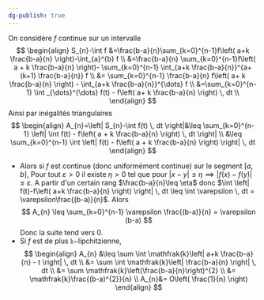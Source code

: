 ```yaml
---
dg-publish: true
---
```


On considère $f$ continue sur un intervalle
$$
\begin{align}
S_{n}-\int f &=\frac{b-a}{n}\sum_{k=0}^{n-1}f\left( a+k \frac{b-a}{n} \right)-\int_{a}^{b} f \\
  &=\frac{b-a}{n} \sum_{k=0}^{n-1}f\left( a + k \frac{b-a}{n} \right)- \sum_{k=0}^{n-1} \int_{a+k \frac{b-a}{n}}^{a+(k+1) \frac{b-a}{n}} f  \\
&= \sum_{k=0}^{n-1} \frac{b-a}{n} f\left( a+ k \frac{b-a}{n} \right) - \int_{a+k \frac{b-a}{n}}^{\dots} f \\
&=\sum_{k=0}^{n-1} \int _{\dots}^{\dots} f(t) - f\left( a+ k \frac{b-a}{n} \right) \, dt   \\
\end{align}
$$
Ainsi par inégalités triangulaires
$$
\begin{align}
A_{n}=\left| S_{n}-\int f(t) \, dt  \right|&\leq \sum_{k=0}^{n-1} \left|  \int f(t) - f\left( a + k \frac{b-a}{n} \right) \, dt  \right| \\
&\leq \sum_{k=0}^{n-1} \int \left| f(t) - f\left( a + k \frac{b-a}{n} \right) \right| \, dt 
\end{align}
$$

- Alors si $f$ est continue (donc uniformément continue) sur le segment $[a,b]$,
Pour tout $\varepsilon>0$ il existe $\eta>0$ tel que pour $\left| x-y \right|\leq \eta \implies \left| f(x)-f(y) \right|\leq \varepsilon$.
A partir d'un certain rang $\frac{b-a}{n}\leq \eta$ donc $\int \left| f(t)-f\left( a+k \frac{b-a}{n} \right) \right| \, dt \leq \int \varepsilon \, dt = \varepsilon\frac{(b-a)}{n}$.
Alors
$$
A_{n} \leq \sum_{k=0}^{n-1} \varepsilon \frac{(b-a)}{n} = \varepsilon (b-a)
$$
Donc la suite tend vers $0$.
- Si $f$ est de plus $\mathfrak{k}-$lipchitzienne,
$$
\begin{align}
A_{n} &\leq \sum \int  \mathfrak{k}\left| a+k \frac{b-a}{n} - t \right| \, dt \\
&=  \sum \int  \mathfrak{k}\left| \frac{b-a}{n} \right| \, dt \\
&= \sum \mathfrak{k}\left(\frac{b-a}{n}\right)^{2} \\
&= \mathfrak{k}\frac{(b-a)^{2}}{n} \\
A_{n}&= O\left( \frac{1}{n} \right)
\end{align}
$$
